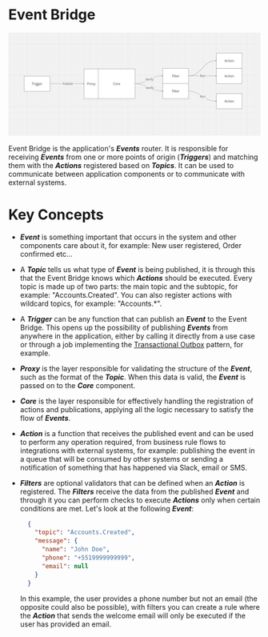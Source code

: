 # Event Bridge
<img src="./event-bridge-diagram.png" />

Event Bridge is the application's ***Events*** router. It is responsible for receiving ***Events*** from one or more points of origin (***Triggers***) and matching them with the ***Actions*** registered based on ***Topics***. It can be used to communicate between application components or to communicate with external systems.

# Key Concepts

- ***Event*** is something important that occurs in the system and other components care about it, for example: New user registered, Order confirmed etc...

- A ***Topic*** tells us what type of ***Event*** is being published, it is through this that the Event Bridge knows which ***Actions*** should be executed. Every topic is made up of two parts: the main topic and the subtopic, for example: "Accounts.Created". You can also register actions with wildcard topics, for example: "Accounts.*".

- A ***Trigger*** can be any function that can publish an ***Event*** to the Event Bridge. This opens up the possibility of publishing ***Events*** from anywhere in the application, either by calling it directly from a use case or through a job implementing the [Transactional Outbox](https://microservices.io/patterns/data/transactional-outbox.html) pattern, for example.

- ***Proxy*** is the layer responsible for validating the structure of the ***Event***, such as the format of the ***Topic***. When this data is valid, the ***Event*** is passed on to the ***Core*** component.

- ***Core*** is the layer responsible for effectively handling the registration of actions and publications, applying all the logic necessary to satisfy the flow of ***Events***.

- ***Action*** is a function that receives the published event and can be used to perform any operation required, from business rule flows to integrations with external systems, for example: publishing the event in a queue that will be consumed by other systems or sending a notification of something that has happened via Slack, email or SMS.

- ***Filters*** are optional validators that can be defined when an ***Action*** is registered. The ***Filters*** receive the data from the published ***Event*** and through it you can perform checks to execute ***Actions*** only when certain conditions are met. Let's look at the following ***Event***:

  ```json
    {
      "topic": "Accounts.Created",
      "message": {
        "name": "John Doe",
        "phone": "+5519999999999",
        "email": null
      }
    }
  ```

  In this example, the user provides a phone number but not an email (the opposite could also be possible), with filters you can create a rule where the ***Action*** that sends the welcome email will only be executed if the user has provided an email.
